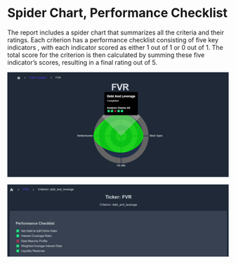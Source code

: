 # Spider Chart, Performance Checklist

The report includes a spider chart that summarizes all the criteria and their ratings. Each criterion has a performance checklist consisting of five key indicators , with each indicator scored as either 1 out of 1 or 0 out of 1. The total score for the criterion is then calculated by summing these five indicator’s scores, resulting in a final rating out of 5.

![Spider Chart](./images/criteira_and_report/spider-chart.png)

![Performance Checklist](./images/criteira_and_report/performance-checklist.png)
